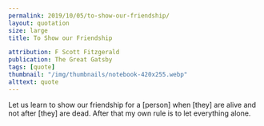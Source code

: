 ```yaml
---
permalink: 2019/10/05/to-show-our-friendship/
layout: quotation
size: large
title: To Show our Friendship

attribution: F Scott Fitzgerald
publication: The Great Gatsby
tags: [quote]
thumbnail: "/img/thumbnails/notebook-420x255.webp"
alttext: quote
---
```


Let us learn to show our friendship for a [person] when [they] are
alive and not after [they] are dead. After that my own rule is to let
everything alone.
